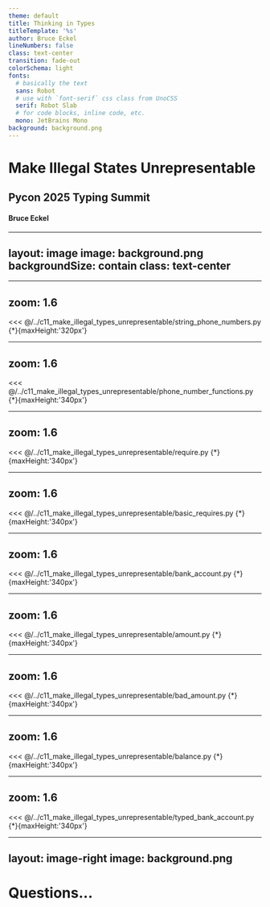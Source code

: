 ```yaml
---
theme: default
title: Thinking in Types
titleTemplate: '%s'
author: Bruce Eckel
lineNumbers: false
class: text-center
transition: fade-out
colorSchema: light
fonts:
  # basically the text
  sans: Robot
  # use with `font-serif` css class from UnoCSS
  serif: Robot Slab
  # for code blocks, inline code, etc.
  mono: JetBrains Mono
background: background.png
---
```


# Make Illegal States Unrepresentable

## Pycon 2025 Typing Summit

#### Bruce Eckel

---
layout: image
image: background.png
backgroundSize: contain
class: text-center
---


---
zoom: 1.6
---
<<< @/../c11_make_illegal_types_unrepresentable/string_phone_numbers.py {*}{maxHeight:'320px'}

---
zoom: 1.6
---
<<< @/../c11_make_illegal_types_unrepresentable/phone_number_functions.py {*}{maxHeight:'340px'}

---
zoom: 1.6
---
<<< @/../c11_make_illegal_types_unrepresentable/require.py {*}{maxHeight:'340px'}

---
zoom: 1.6
---
<<< @/../c11_make_illegal_types_unrepresentable/basic_requires.py {*}{maxHeight:'340px'}

---
zoom: 1.6
---
<<< @/../c11_make_illegal_types_unrepresentable/bank_account.py {*}{maxHeight:'340px'}

---
zoom: 1.6
---
<<< @/../c11_make_illegal_types_unrepresentable/amount.py {*}{maxHeight:'340px'}

---
zoom: 1.6
---
<<< @/../c11_make_illegal_types_unrepresentable/bad_amount.py {*}{maxHeight:'340px'}

---
zoom: 1.6
---
<<< @/../c11_make_illegal_types_unrepresentable/balance.py {*}{maxHeight:'340px'}

---
zoom: 1.6
---
<<< @/../c11_make_illegal_types_unrepresentable/typed_bank_account.py {*}{maxHeight:'340px'}

---
layout: image-right
image: background.png
---

# Questions...

